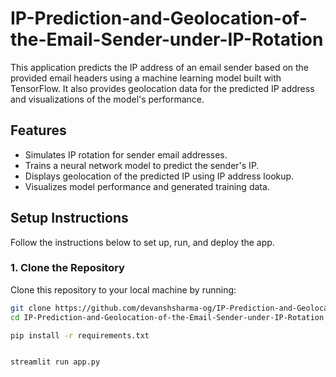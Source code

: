 # IP-Prediction-and-Geolocation-of-the-Email-Sender-under-IP-Rotation
This application predicts the IP address of an email sender based on the provided email headers using a machine learning model built with TensorFlow. It also provides geolocation data for the predicted IP address and visualizations of the model's performance.

## Features

- Simulates IP rotation for sender email addresses.
- Trains a neural network model to predict the sender's IP.
- Displays geolocation of the predicted IP using IP address lookup.
- Visualizes model performance and generated training data.

## Setup Instructions

Follow the instructions below to set up, run, and deploy the app.

### 1. Clone the Repository

Clone this repository to your local machine by running:

```bash
git clone https://github.com/devanshsharma-og/IP-Prediction-and-Geolocation-of-the-Email-Sender-under-IP-Rotation.git
cd IP-Prediction-and-Geolocation-of-the-Email-Sender-under-IP-Rotation

pip install -r requirements.txt


streamlit run app.py
